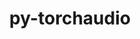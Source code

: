 ---
title: "py-torchaudio"
layout: cache
categories: [package, develop]
meta: {"versions": ["2.3.1"], "compilers": ["apple-clang@=15.0.0", "gcc@=11.4.0"], "oss": ["ubuntu22.04", "ventura"], "platforms": ["darwin", "linux"], "targets": ["aarch64", "x86_64_v3"], "stacks": ["ml-darwin-aarch64-mps", "ml-linux-x86_64-cpu", "ml-linux-x86_64-cuda", "root"], "num_specs": 44, "num_specs_by_stack": {"root": 44, "ml-darwin-aarch64-mps": 2, "ml-linux-x86_64-cpu": 2, "ml-linux-x86_64-cuda": 2}}
spec_details: [{"hash": "sgnyfxvixlidrlthe3joygmflt44bls5", "compiler": "apple-clang@=15.0.0", "versions": ["2.3.1"], "os": "ventura", "platform": "darwin", "target": "aarch64", "variants": ["build_system=python_pip"], "stacks": ["root"], "size": "-", "tarball": "https://binaries.spack.io/develop/build_cache/darwin-ventura-aarch64/apple-clang-15.0.0/py-torchaudio-2.3.1/darwin-ventura-aarch64-apple-clang-15.0.0-py-torchaudio-2.3.1-sgnyfxvixlidrlthe3joygmflt44bls5.spack"}, {"hash": "5j4e6fs3geplz27uqdswwy3fu7fddm4u", "compiler": "apple-clang@=15.0.0", "versions": ["2.3.1"], "os": "ventura", "platform": "darwin", "target": "aarch64", "variants": ["build_system=python_pip"], "stacks": ["root"], "size": "-", "tarball": "https://binaries.spack.io/develop/build_cache/darwin-ventura-aarch64/apple-clang-15.0.0/py-torchaudio-2.3.1/darwin-ventura-aarch64-apple-clang-15.0.0-py-torchaudio-2.3.1-5j4e6fs3geplz27uqdswwy3fu7fddm4u.spack"}, {"hash": "t7at6ok25timx5ldln72ajkkcguy74vk", "compiler": "apple-clang@=15.0.0", "versions": ["2.3.1"], "os": "ventura", "platform": "darwin", "target": "aarch64", "variants": ["build_system=python_pip"], "stacks": ["root", "ml-darwin-aarch64-mps"], "size": "-", "tarball": "https://binaries.spack.io/develop/build_cache/darwin-ventura-aarch64/apple-clang-15.0.0/py-torchaudio-2.3.1/darwin-ventura-aarch64-apple-clang-15.0.0-py-torchaudio-2.3.1-t7at6ok25timx5ldln72ajkkcguy74vk.spack"}, {"hash": "h66v5kzwlefebdbkxygyqrnfirrsdtlr", "compiler": "apple-clang@=15.0.0", "versions": ["2.3.1"], "os": "ventura", "platform": "darwin", "target": "aarch64", "variants": ["build_system=python_pip"], "stacks": ["root"], "size": "-", "tarball": "https://binaries.spack.io/develop/build_cache/darwin-ventura-aarch64/apple-clang-15.0.0/py-torchaudio-2.3.1/darwin-ventura-aarch64-apple-clang-15.0.0-py-torchaudio-2.3.1-h66v5kzwlefebdbkxygyqrnfirrsdtlr.spack"}, {"hash": "g7elf4qmtgwsjsctbydszm5uikq4ojiu", "compiler": "apple-clang@=15.0.0", "versions": ["2.3.1"], "os": "ventura", "platform": "darwin", "target": "aarch64", "variants": ["build_system=python_pip"], "stacks": ["root", "ml-darwin-aarch64-mps"], "size": "-", "tarball": "https://binaries.spack.io/develop/build_cache/darwin-ventura-aarch64/apple-clang-15.0.0/py-torchaudio-2.3.1/darwin-ventura-aarch64-apple-clang-15.0.0-py-torchaudio-2.3.1-g7elf4qmtgwsjsctbydszm5uikq4ojiu.spack"}, {"hash": "gn3otvogfkbr4zjnxh33w4f2fsrlnjnp", "compiler": "apple-clang@=15.0.0", "versions": ["2.3.1"], "os": "ventura", "platform": "darwin", "target": "aarch64", "variants": ["build_system=python_pip"], "stacks": ["root"], "size": "-", "tarball": "https://binaries.spack.io/develop/build_cache/darwin-ventura-aarch64/apple-clang-15.0.0/py-torchaudio-2.3.1/darwin-ventura-aarch64-apple-clang-15.0.0-py-torchaudio-2.3.1-gn3otvogfkbr4zjnxh33w4f2fsrlnjnp.spack"}, {"hash": "m2d4ykek4w236wqjjll3pgsozt6lynuz", "compiler": "apple-clang@=15.0.0", "versions": ["2.3.1"], "os": "ventura", "platform": "darwin", "target": "aarch64", "variants": ["build_system=python_pip"], "stacks": ["root"], "size": "-", "tarball": "https://binaries.spack.io/develop/build_cache/darwin-ventura-aarch64/apple-clang-15.0.0/py-torchaudio-2.3.1/darwin-ventura-aarch64-apple-clang-15.0.0-py-torchaudio-2.3.1-m2d4ykek4w236wqjjll3pgsozt6lynuz.spack"}, {"hash": "jttxef7zshuqgdki2qniye53o7qbgxnu", "compiler": "apple-clang@=15.0.0", "versions": ["2.3.1"], "os": "ventura", "platform": "darwin", "target": "aarch64", "variants": ["build_system=python_pip"], "stacks": ["root"], "size": "-", "tarball": "https://binaries.spack.io/develop/build_cache/darwin-ventura-aarch64/apple-clang-15.0.0/py-torchaudio-2.3.1/darwin-ventura-aarch64-apple-clang-15.0.0-py-torchaudio-2.3.1-jttxef7zshuqgdki2qniye53o7qbgxnu.spack"}, {"hash": "pvpvrlnskgs7lsj37wrlr3ktu2lyg6h7", "compiler": "apple-clang@=15.0.0", "versions": ["2.3.1"], "os": "ventura", "platform": "darwin", "target": "aarch64", "variants": ["build_system=python_pip"], "stacks": ["root"], "size": "-", "tarball": "https://binaries.spack.io/develop/build_cache/darwin-ventura-aarch64/apple-clang-15.0.0/py-torchaudio-2.3.1/darwin-ventura-aarch64-apple-clang-15.0.0-py-torchaudio-2.3.1-pvpvrlnskgs7lsj37wrlr3ktu2lyg6h7.spack"}, {"hash": "lufz4i7glaawde226ivogzrps2gyyjzn", "compiler": "apple-clang@=15.0.0", "versions": ["2.3.1"], "os": "ventura", "platform": "darwin", "target": "aarch64", "variants": ["build_system=python_pip"], "stacks": ["root"], "size": "-", "tarball": "https://binaries.spack.io/develop/build_cache/darwin-ventura-aarch64/apple-clang-15.0.0/py-torchaudio-2.3.1/darwin-ventura-aarch64-apple-clang-15.0.0-py-torchaudio-2.3.1-lufz4i7glaawde226ivogzrps2gyyjzn.spack"}, {"hash": "62k36l6gii26tv77lxkgup7zulijgat5", "compiler": "apple-clang@=15.0.0", "versions": ["2.3.1"], "os": "ventura", "platform": "darwin", "target": "aarch64", "variants": ["build_system=python_pip"], "stacks": ["root"], "size": "-", "tarball": "https://binaries.spack.io/develop/build_cache/darwin-ventura-aarch64/apple-clang-15.0.0/py-torchaudio-2.3.1/darwin-ventura-aarch64-apple-clang-15.0.0-py-torchaudio-2.3.1-62k36l6gii26tv77lxkgup7zulijgat5.spack"}, {"hash": "qxmmjs6zzsvrrvl53erybordbpo2vyvy", "compiler": "gcc@=11.4.0", "versions": ["2.3.1"], "os": "ubuntu22.04", "platform": "linux", "target": "x86_64_v3", "variants": ["build_system=python_pip"], "stacks": ["root"], "size": "-", "tarball": "https://binaries.spack.io/develop/build_cache/linux-ubuntu22.04-x86_64_v3/gcc-11.4.0/py-torchaudio-2.3.1/linux-ubuntu22.04-x86_64_v3-gcc-11.4.0-py-torchaudio-2.3.1-qxmmjs6zzsvrrvl53erybordbpo2vyvy.spack"}, {"hash": "aewldu4kowqsjxbfnvv65gcvlzmhhkzg", "compiler": "gcc@=11.4.0", "versions": ["2.3.1"], "os": "ubuntu22.04", "platform": "linux", "target": "x86_64_v3", "variants": ["build_system=python_pip"], "stacks": ["root"], "size": "-", "tarball": "https://binaries.spack.io/develop/build_cache/linux-ubuntu22.04-x86_64_v3/gcc-11.4.0/py-torchaudio-2.3.1/linux-ubuntu22.04-x86_64_v3-gcc-11.4.0-py-torchaudio-2.3.1-aewldu4kowqsjxbfnvv65gcvlzmhhkzg.spack"}, {"hash": "6mq6h6pawzht454vtfwqsw4tbz5lh3zu", "compiler": "gcc@=11.4.0", "versions": ["2.3.1"], "os": "ubuntu22.04", "platform": "linux", "target": "x86_64_v3", "variants": ["build_system=python_pip"], "stacks": ["root"], "size": "-", "tarball": "https://binaries.spack.io/develop/build_cache/linux-ubuntu22.04-x86_64_v3/gcc-11.4.0/py-torchaudio-2.3.1/linux-ubuntu22.04-x86_64_v3-gcc-11.4.0-py-torchaudio-2.3.1-6mq6h6pawzht454vtfwqsw4tbz5lh3zu.spack"}, {"hash": "c7hdzoiuwt5zggc3qlnvfwvzrs5hngsd", "compiler": "gcc@=11.4.0", "versions": ["2.3.1"], "os": "ubuntu22.04", "platform": "linux", "target": "x86_64_v3", "variants": ["build_system=python_pip"], "stacks": ["root"], "size": "-", "tarball": "https://binaries.spack.io/develop/build_cache/linux-ubuntu22.04-x86_64_v3/gcc-11.4.0/py-torchaudio-2.3.1/linux-ubuntu22.04-x86_64_v3-gcc-11.4.0-py-torchaudio-2.3.1-c7hdzoiuwt5zggc3qlnvfwvzrs5hngsd.spack"}, {"hash": "a3ph6pg4dkuc4bm5t6ox73seztbmia2c", "compiler": "gcc@=11.4.0", "versions": ["2.3.1"], "os": "ubuntu22.04", "platform": "linux", "target": "x86_64_v3", "variants": ["build_system=python_pip"], "stacks": ["root"], "size": "-", "tarball": "https://binaries.spack.io/develop/build_cache/linux-ubuntu22.04-x86_64_v3/gcc-11.4.0/py-torchaudio-2.3.1/linux-ubuntu22.04-x86_64_v3-gcc-11.4.0-py-torchaudio-2.3.1-a3ph6pg4dkuc4bm5t6ox73seztbmia2c.spack"}, {"hash": "absn6kklaiajtwz7ujwppno2fuqrygms", "compiler": "gcc@=11.4.0", "versions": ["2.3.1"], "os": "ubuntu22.04", "platform": "linux", "target": "x86_64_v3", "variants": ["build_system=python_pip"], "stacks": ["root"], "size": "-", "tarball": "https://binaries.spack.io/develop/build_cache/linux-ubuntu22.04-x86_64_v3/gcc-11.4.0/py-torchaudio-2.3.1/linux-ubuntu22.04-x86_64_v3-gcc-11.4.0-py-torchaudio-2.3.1-absn6kklaiajtwz7ujwppno2fuqrygms.spack"}, {"hash": "gzuaaeun5sybzgrkn2itlkn6owdamp2v", "compiler": "gcc@=11.4.0", "versions": ["2.3.1"], "os": "ubuntu22.04", "platform": "linux", "target": "x86_64_v3", "variants": ["build_system=python_pip"], "stacks": ["root"], "size": "-", "tarball": "https://binaries.spack.io/develop/build_cache/linux-ubuntu22.04-x86_64_v3/gcc-11.4.0/py-torchaudio-2.3.1/linux-ubuntu22.04-x86_64_v3-gcc-11.4.0-py-torchaudio-2.3.1-gzuaaeun5sybzgrkn2itlkn6owdamp2v.spack"}, {"hash": "cld2jx5tpmaq4urv2zrrzhxohdotm4ub", "compiler": "gcc@=11.4.0", "versions": ["2.3.1"], "os": "ubuntu22.04", "platform": "linux", "target": "x86_64_v3", "variants": ["build_system=python_pip"], "stacks": ["root"], "size": "-", "tarball": "https://binaries.spack.io/develop/build_cache/linux-ubuntu22.04-x86_64_v3/gcc-11.4.0/py-torchaudio-2.3.1/linux-ubuntu22.04-x86_64_v3-gcc-11.4.0-py-torchaudio-2.3.1-cld2jx5tpmaq4urv2zrrzhxohdotm4ub.spack"}, {"hash": "d76wofmlwdova32rss5yxfwbsgo2fhfk", "compiler": "gcc@=11.4.0", "versions": ["2.3.1"], "os": "ubuntu22.04", "platform": "linux", "target": "x86_64_v3", "variants": ["build_system=python_pip"], "stacks": ["root"], "size": "-", "tarball": "https://binaries.spack.io/develop/build_cache/linux-ubuntu22.04-x86_64_v3/gcc-11.4.0/py-torchaudio-2.3.1/linux-ubuntu22.04-x86_64_v3-gcc-11.4.0-py-torchaudio-2.3.1-d76wofmlwdova32rss5yxfwbsgo2fhfk.spack"}, {"hash": "hnykepmdecrkvqwt57wn7dp2zscqjndm", "compiler": "gcc@=11.4.0", "versions": ["2.3.1"], "os": "ubuntu22.04", "platform": "linux", "target": "x86_64_v3", "variants": ["build_system=python_pip"], "stacks": ["root"], "size": "-", "tarball": "https://binaries.spack.io/develop/build_cache/linux-ubuntu22.04-x86_64_v3/gcc-11.4.0/py-torchaudio-2.3.1/linux-ubuntu22.04-x86_64_v3-gcc-11.4.0-py-torchaudio-2.3.1-hnykepmdecrkvqwt57wn7dp2zscqjndm.spack"}, {"hash": "f2zon73l6h65dtptth76uw6rumvlp6wr", "compiler": "gcc@=11.4.0", "versions": ["2.3.1"], "os": "ubuntu22.04", "platform": "linux", "target": "x86_64_v3", "variants": ["build_system=python_pip"], "stacks": ["root"], "size": "-", "tarball": "https://binaries.spack.io/develop/build_cache/linux-ubuntu22.04-x86_64_v3/gcc-11.4.0/py-torchaudio-2.3.1/linux-ubuntu22.04-x86_64_v3-gcc-11.4.0-py-torchaudio-2.3.1-f2zon73l6h65dtptth76uw6rumvlp6wr.spack"}, {"hash": "lxwwgcw44rtq36decqzmudwmzl23wl4s", "compiler": "gcc@=11.4.0", "versions": ["2.3.1"], "os": "ubuntu22.04", "platform": "linux", "target": "x86_64_v3", "variants": ["build_system=python_pip"], "stacks": ["root"], "size": "-", "tarball": "https://binaries.spack.io/develop/build_cache/linux-ubuntu22.04-x86_64_v3/gcc-11.4.0/py-torchaudio-2.3.1/linux-ubuntu22.04-x86_64_v3-gcc-11.4.0-py-torchaudio-2.3.1-lxwwgcw44rtq36decqzmudwmzl23wl4s.spack"}, {"hash": "4e6m6jzuaeslbyne22e4rzeai5xebxzm", "compiler": "gcc@=11.4.0", "versions": ["2.3.1"], "os": "ubuntu22.04", "platform": "linux", "target": "x86_64_v3", "variants": ["build_system=python_pip"], "stacks": ["root"], "size": "-", "tarball": "https://binaries.spack.io/develop/build_cache/linux-ubuntu22.04-x86_64_v3/gcc-11.4.0/py-torchaudio-2.3.1/linux-ubuntu22.04-x86_64_v3-gcc-11.4.0-py-torchaudio-2.3.1-4e6m6jzuaeslbyne22e4rzeai5xebxzm.spack"}, {"hash": "5yfcgjnd5pvnybmzg7a2b2eqoecaiv7b", "compiler": "gcc@=11.4.0", "versions": ["2.3.1"], "os": "ubuntu22.04", "platform": "linux", "target": "x86_64_v3", "variants": ["build_system=python_pip"], "stacks": ["root"], "size": "-", "tarball": "https://binaries.spack.io/develop/build_cache/linux-ubuntu22.04-x86_64_v3/gcc-11.4.0/py-torchaudio-2.3.1/linux-ubuntu22.04-x86_64_v3-gcc-11.4.0-py-torchaudio-2.3.1-5yfcgjnd5pvnybmzg7a2b2eqoecaiv7b.spack"}, {"hash": "jxdye2kb622mfp2nzqliphnhuowjjkz7", "compiler": "gcc@=11.4.0", "versions": ["2.3.1"], "os": "ubuntu22.04", "platform": "linux", "target": "x86_64_v3", "variants": ["build_system=python_pip"], "stacks": ["root"], "size": "-", "tarball": "https://binaries.spack.io/develop/build_cache/linux-ubuntu22.04-x86_64_v3/gcc-11.4.0/py-torchaudio-2.3.1/linux-ubuntu22.04-x86_64_v3-gcc-11.4.0-py-torchaudio-2.3.1-jxdye2kb622mfp2nzqliphnhuowjjkz7.spack"}, {"hash": "bxstulgrezkcuvolqsco55oprixpicy2", "compiler": "gcc@=11.4.0", "versions": ["2.3.1"], "os": "ubuntu22.04", "platform": "linux", "target": "x86_64_v3", "variants": ["build_system=python_pip"], "stacks": ["root"], "size": "-", "tarball": "https://binaries.spack.io/develop/build_cache/linux-ubuntu22.04-x86_64_v3/gcc-11.4.0/py-torchaudio-2.3.1/linux-ubuntu22.04-x86_64_v3-gcc-11.4.0-py-torchaudio-2.3.1-bxstulgrezkcuvolqsco55oprixpicy2.spack"}, {"hash": "ph5uzemff2g6wmgbjlf2erh63jndlpj4", "compiler": "gcc@=11.4.0", "versions": ["2.3.1"], "os": "ubuntu22.04", "platform": "linux", "target": "x86_64_v3", "variants": ["build_system=python_pip"], "stacks": ["root"], "size": "-", "tarball": "https://binaries.spack.io/develop/build_cache/linux-ubuntu22.04-x86_64_v3/gcc-11.4.0/py-torchaudio-2.3.1/linux-ubuntu22.04-x86_64_v3-gcc-11.4.0-py-torchaudio-2.3.1-ph5uzemff2g6wmgbjlf2erh63jndlpj4.spack"}, {"hash": "mwqtrjeidfucvomi7o6iaqxwt37ivlza", "compiler": "gcc@=11.4.0", "versions": ["2.3.1"], "os": "ubuntu22.04", "platform": "linux", "target": "x86_64_v3", "variants": ["build_system=python_pip"], "stacks": ["root", "ml-linux-x86_64-cpu"], "size": "-", "tarball": "https://binaries.spack.io/develop/build_cache/linux-ubuntu22.04-x86_64_v3/gcc-11.4.0/py-torchaudio-2.3.1/linux-ubuntu22.04-x86_64_v3-gcc-11.4.0-py-torchaudio-2.3.1-mwqtrjeidfucvomi7o6iaqxwt37ivlza.spack"}, {"hash": "xun2yviwmuaqnnscmjwym7wcemabjtd7", "compiler": "gcc@=11.4.0", "versions": ["2.3.1"], "os": "ubuntu22.04", "platform": "linux", "target": "x86_64_v3", "variants": ["build_system=python_pip"], "stacks": ["root"], "size": "-", "tarball": "https://binaries.spack.io/develop/build_cache/linux-ubuntu22.04-x86_64_v3/gcc-11.4.0/py-torchaudio-2.3.1/linux-ubuntu22.04-x86_64_v3-gcc-11.4.0-py-torchaudio-2.3.1-xun2yviwmuaqnnscmjwym7wcemabjtd7.spack"}, {"hash": "ietvwpy6o2zoxgbp6edyindnzuikokt2", "compiler": "gcc@=11.4.0", "versions": ["2.3.1"], "os": "ubuntu22.04", "platform": "linux", "target": "x86_64_v3", "variants": ["build_system=python_pip"], "stacks": ["root"], "size": "-", "tarball": "https://binaries.spack.io/develop/build_cache/linux-ubuntu22.04-x86_64_v3/gcc-11.4.0/py-torchaudio-2.3.1/linux-ubuntu22.04-x86_64_v3-gcc-11.4.0-py-torchaudio-2.3.1-ietvwpy6o2zoxgbp6edyindnzuikokt2.spack"}, {"hash": "mepodqosgcbo7s2paeeiwq4d4hvpqe3x", "compiler": "gcc@=11.4.0", "versions": ["2.3.1"], "os": "ubuntu22.04", "platform": "linux", "target": "x86_64_v3", "variants": ["build_system=python_pip"], "stacks": ["root"], "size": "-", "tarball": "https://binaries.spack.io/develop/build_cache/linux-ubuntu22.04-x86_64_v3/gcc-11.4.0/py-torchaudio-2.3.1/linux-ubuntu22.04-x86_64_v3-gcc-11.4.0-py-torchaudio-2.3.1-mepodqosgcbo7s2paeeiwq4d4hvpqe3x.spack"}, {"hash": "mw7urljlybyn2mjbkbcyv7x3ib52maj4", "compiler": "gcc@=11.4.0", "versions": ["2.3.1"], "os": "ubuntu22.04", "platform": "linux", "target": "x86_64_v3", "variants": ["build_system=python_pip"], "stacks": ["root"], "size": "-", "tarball": "https://binaries.spack.io/develop/build_cache/linux-ubuntu22.04-x86_64_v3/gcc-11.4.0/py-torchaudio-2.3.1/linux-ubuntu22.04-x86_64_v3-gcc-11.4.0-py-torchaudio-2.3.1-mw7urljlybyn2mjbkbcyv7x3ib52maj4.spack"}, {"hash": "mi47jljm35h5tscjxhk47afreyo3wsvt", "compiler": "gcc@=11.4.0", "versions": ["2.3.1"], "os": "ubuntu22.04", "platform": "linux", "target": "x86_64_v3", "variants": ["build_system=python_pip"], "stacks": ["root"], "size": "-", "tarball": "https://binaries.spack.io/develop/build_cache/linux-ubuntu22.04-x86_64_v3/gcc-11.4.0/py-torchaudio-2.3.1/linux-ubuntu22.04-x86_64_v3-gcc-11.4.0-py-torchaudio-2.3.1-mi47jljm35h5tscjxhk47afreyo3wsvt.spack"}, {"hash": "ryr6w65turvhabylbh46xtwpcuyftglr", "compiler": "gcc@=11.4.0", "versions": ["2.3.1"], "os": "ubuntu22.04", "platform": "linux", "target": "x86_64_v3", "variants": ["build_system=python_pip"], "stacks": ["root"], "size": "-", "tarball": "https://binaries.spack.io/develop/build_cache/linux-ubuntu22.04-x86_64_v3/gcc-11.4.0/py-torchaudio-2.3.1/linux-ubuntu22.04-x86_64_v3-gcc-11.4.0-py-torchaudio-2.3.1-ryr6w65turvhabylbh46xtwpcuyftglr.spack"}, {"hash": "vfsi57eobcdxzi62wblcfdcxrf6zi47t", "compiler": "gcc@=11.4.0", "versions": ["2.3.1"], "os": "ubuntu22.04", "platform": "linux", "target": "x86_64_v3", "variants": ["build_system=python_pip"], "stacks": ["ml-linux-x86_64-cuda", "root"], "size": "-", "tarball": "https://binaries.spack.io/develop/build_cache/linux-ubuntu22.04-x86_64_v3/gcc-11.4.0/py-torchaudio-2.3.1/linux-ubuntu22.04-x86_64_v3-gcc-11.4.0-py-torchaudio-2.3.1-vfsi57eobcdxzi62wblcfdcxrf6zi47t.spack"}, {"hash": "m7qgql34j54chbk5qr7t6lxd6ntzjupe", "compiler": "gcc@=11.4.0", "versions": ["2.3.1"], "os": "ubuntu22.04", "platform": "linux", "target": "x86_64_v3", "variants": ["build_system=python_pip"], "stacks": ["root"], "size": "-", "tarball": "https://binaries.spack.io/develop/build_cache/linux-ubuntu22.04-x86_64_v3/gcc-11.4.0/py-torchaudio-2.3.1/linux-ubuntu22.04-x86_64_v3-gcc-11.4.0-py-torchaudio-2.3.1-m7qgql34j54chbk5qr7t6lxd6ntzjupe.spack"}, {"hash": "w2uoq257jztsteewtsvuuuaxhhbom3od", "compiler": "gcc@=11.4.0", "versions": ["2.3.1"], "os": "ubuntu22.04", "platform": "linux", "target": "x86_64_v3", "variants": ["build_system=python_pip"], "stacks": ["root"], "size": "-", "tarball": "https://binaries.spack.io/develop/build_cache/linux-ubuntu22.04-x86_64_v3/gcc-11.4.0/py-torchaudio-2.3.1/linux-ubuntu22.04-x86_64_v3-gcc-11.4.0-py-torchaudio-2.3.1-w2uoq257jztsteewtsvuuuaxhhbom3od.spack"}, {"hash": "wnyhs22zopkvq57srsqvrbksm3ybl3sl", "compiler": "gcc@=11.4.0", "versions": ["2.3.1"], "os": "ubuntu22.04", "platform": "linux", "target": "x86_64_v3", "variants": ["build_system=python_pip"], "stacks": ["root"], "size": "-", "tarball": "https://binaries.spack.io/develop/build_cache/linux-ubuntu22.04-x86_64_v3/gcc-11.4.0/py-torchaudio-2.3.1/linux-ubuntu22.04-x86_64_v3-gcc-11.4.0-py-torchaudio-2.3.1-wnyhs22zopkvq57srsqvrbksm3ybl3sl.spack"}, {"hash": "vvgnlws6i7jlnjwktej2m4tgpnajoiqp", "compiler": "gcc@=11.4.0", "versions": ["2.3.1"], "os": "ubuntu22.04", "platform": "linux", "target": "x86_64_v3", "variants": ["build_system=python_pip"], "stacks": ["root"], "size": "-", "tarball": "https://binaries.spack.io/develop/build_cache/linux-ubuntu22.04-x86_64_v3/gcc-11.4.0/py-torchaudio-2.3.1/linux-ubuntu22.04-x86_64_v3-gcc-11.4.0-py-torchaudio-2.3.1-vvgnlws6i7jlnjwktej2m4tgpnajoiqp.spack"}, {"hash": "uhjg6kid54u3pbre4a6ggkikjgcqwkgd", "compiler": "gcc@=11.4.0", "versions": ["2.3.1"], "os": "ubuntu22.04", "platform": "linux", "target": "x86_64_v3", "variants": ["build_system=python_pip"], "stacks": ["ml-linux-x86_64-cuda", "root"], "size": "-", "tarball": "https://binaries.spack.io/develop/build_cache/linux-ubuntu22.04-x86_64_v3/gcc-11.4.0/py-torchaudio-2.3.1/linux-ubuntu22.04-x86_64_v3-gcc-11.4.0-py-torchaudio-2.3.1-uhjg6kid54u3pbre4a6ggkikjgcqwkgd.spack"}, {"hash": "ssoozv4jsgv5dlvnoit4w2wmarg4so2z", "compiler": "gcc@=11.4.0", "versions": ["2.3.1"], "os": "ubuntu22.04", "platform": "linux", "target": "x86_64_v3", "variants": ["build_system=python_pip"], "stacks": ["root", "ml-linux-x86_64-cpu"], "size": "-", "tarball": "https://binaries.spack.io/develop/build_cache/linux-ubuntu22.04-x86_64_v3/gcc-11.4.0/py-torchaudio-2.3.1/linux-ubuntu22.04-x86_64_v3-gcc-11.4.0-py-torchaudio-2.3.1-ssoozv4jsgv5dlvnoit4w2wmarg4so2z.spack"}, {"hash": "yptwxjmtuljlvcsz7fdiyhewhatytebx", "compiler": "gcc@=11.4.0", "versions": ["2.3.1"], "os": "ubuntu22.04", "platform": "linux", "target": "x86_64_v3", "variants": ["build_system=python_pip"], "stacks": ["root"], "size": "-", "tarball": "https://binaries.spack.io/develop/build_cache/linux-ubuntu22.04-x86_64_v3/gcc-11.4.0/py-torchaudio-2.3.1/linux-ubuntu22.04-x86_64_v3-gcc-11.4.0-py-torchaudio-2.3.1-yptwxjmtuljlvcsz7fdiyhewhatytebx.spack"}, {"hash": "ylrvi7hmys6e6dpizedvur66ag4q255n", "compiler": "gcc@=11.4.0", "versions": ["2.3.1"], "os": "ubuntu22.04", "platform": "linux", "target": "x86_64_v3", "variants": ["build_system=python_pip"], "stacks": ["root"], "size": "-", "tarball": "https://binaries.spack.io/develop/build_cache/linux-ubuntu22.04-x86_64_v3/gcc-11.4.0/py-torchaudio-2.3.1/linux-ubuntu22.04-x86_64_v3-gcc-11.4.0-py-torchaudio-2.3.1-ylrvi7hmys6e6dpizedvur66ag4q255n.spack"}]
---